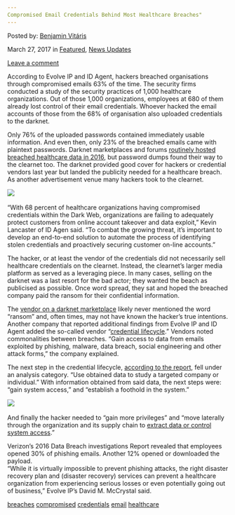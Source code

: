 ```yaml
---
Compromised Email Credentials Behind Most Healthcare Breaches"
---
```

<article class="post-listing post-18819 post type-post status-publish format-standard has-post-thumbnail hentry 
 tag-breaches tag-compromised tag-credentials tag-email care">
    
<div class="post-inner">
    
    
    
<span>Posted by: <a href="https://www.deepdotweb.com/author/benjaminvi/" title="">Benjamin Vitáris </a></span>
    
    
<span>March 27, 2017</span>
<span>in <a href="https://www.deepdotweb.com/category/deepdot-news/" rel="category tag">Featured</a>, <a href="https://www.deepdotweb.com/category/news-updates/" rel="category tag">News Updates</a></span>
    
<span><a href="https://www.deepdotweb.com/2017/03/27/compromised-email-credentials-behind-healthcare-breaches/#respond">Leave a comment</a></span>
</p>        
<p>According to Evolve IP and ID Agent, hackers breached organisations through compromised emails 63% of the time. The security firms conducted a study of the security practices of 1,000 healthcare organizations. Out of those 1,000 organizations, employees at 680 of them already lost control of their email credentials. Whoever hacked the email accounts of those from the 68% of organisation also uploaded credentials to the darknet.</p>
<p>Only 76% of the uploaded passwords contained immediately usable information. And even then, only 23% of the breached emails came with plaintext passwords. Darknet marketplaces and forums <a href="https://www.databreaches.net/hl7-vendor-hack-compromised-clients-ehr-records-the-dark-overlord/">routinely hosted breached healthcare data in 2016</a>, but password dumps found their way to the clearnet too. The darknet provided good cover for hackers or credential vendors last year but landed the publicity needed for a healthcare breach. As another advertisement venue many hackers took to the clearnet.</p>
<p><img class="wp-image-18829 aligncenter" src="/imgs/2017/03/word-image-57.png" srcset="/imgs/2017/03/word-image-57.png 521w, /imgs/2017/03/word-image-57-300x181.png 300w" sizes="(max-width: 521px) 100vw, 521px" /></p>
<p>“With 68 percent of healthcare organizations having compromised credentials within the Dark Web, organizations are failing to adequately protect customers from online account takeover and data exploit,” Kevin Lancaster of ID Agen said. “To combat the growing threat, it’s important to develop an end-to-end solution to automate the process of identifying stolen credentials and proactively securing customer on-line accounts.”</p>
<p>The hacker, or at least the vendor of the credentials did not necessarily sell healthcare credentials on the clearnet. Instead, the clearnet&#8217;s larger media platform as served as a leveraging piece. In many cases, selling on the darknet was a last resort for the bad actor; they wanted the beach as publicised as possible. Once word spread, they sat and hoped the breached company paid the ransom for their confidential information.</p>
<p>The <a href="https://www.deepdotweb.com/marketplace-directory/categories/top-markets/">vendor on a darknet marketplace</a> likely never mentioned the word “ransom” and, often times, may not have known the hacker&#8217;s true intentions. Another company that reported additional findings from Evolve IP and ID Agent added the so-called vendor “<a href="https://www.healthdatamanagement.com/news/most-email-attacks-enabled-by-easily-obtained-credentials">credential lifecycle</a>.” Vendors noted commonalities between breaches. “Gain access to data from emails exploited by phishing, malware, data breach, social engineering and other attack forms,” the company explained.</p>
<p>The next step in the credential lifecycle, <a href="https://www.scribd.com/document/341875913/Email-Vulnerability-in-Healthcare">according to the report</a>, fell under an analysis category. “Use obtained data to study a targeted company or individual.” With information obtained from said data, the next steps were: “gain system access,” and “establish a foothold in the system.”</p>
<p><img class="wp-image-18830 aligncenter" src="/imgs/2017/03/word-image-58.png" srcset="/imgs/2017/03/word-image-58.png 533w, /imgs/2017/03/word-image-58-300x202.png 300w, /imgs/2017/03/word-image-58-290x195.png 290w" sizes="(max-width: 533px) 100vw, 533px" /></p>
<p>And finally the hacker needed to “gain more privileges” and “move laterally through the organization and its supply chain to <a href="https://www.deepdotweb.com/tag/hacks/">extract data or control system access</a>.”</p>
<p>Verizon’s 2016 Data Breach investigations Report revealed that employees opened 30% of phishing emails. Another 12% opened or downloaded the payload.<br />
    “While it is virtually impossible to prevent phishing attacks, the right disaster recovery plan and (disaster recovery) services can prevent a healthcare organization from experiencing serious losses or even potentially going out of business,” Evolve IP’s David M. McCrystal said.</p>
    
    
</div><!-- .entry /-->
<a href="https://www.deepdotweb.com/tag/breaches/" rel="tag">breaches</a> <a href="https://www.deepdotweb.com/tag/compromised/" rel="tag">compromised</a> <a href="https://www.deepdotweb.com/tag/credentials/" rel="tag">credentials</a> <a href="https://www.deepdotweb.com/tag/email/" rel="tag">email</a> <a href="https://www.deepdotweb.com/tag/healthcare/" rel="tag">healthcare</a></span>				<span style="display:none" class="updated">2017-03-27<a href="https://www.deepdotweb.com/author/benjaminvi/" title="Posts by Benjamin Vitáris" rel="author">Benjamin Vitáris</a></strong></div>
    
    
</div><!-- .post-inner -->
</article><!-- .post-listing -->

